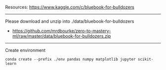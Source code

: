 Resources: https://www.kaggle.com/c/bluebook-for-bulldozers


---

Please download and unzip into ./data/bluebook-for-bulldozers

- https://github.com/mrdbourke/zero-to-mastery-ml/raw/master/data/bluebook-for-bulldozers.zip

---


Create environment
```
conda create --prefix ./env pandas numpy matplotlib jupyter scikit-learn
```